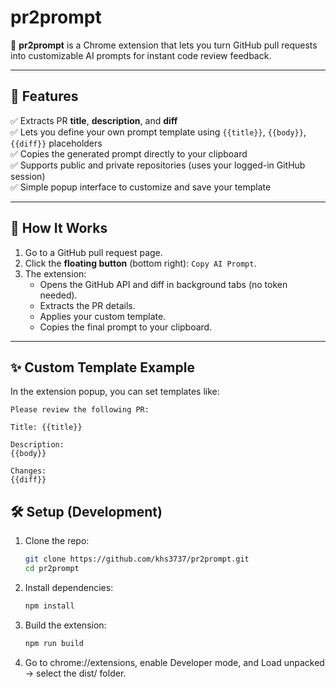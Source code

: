 # pr2prompt

💬 **pr2prompt** is a Chrome extension that lets you turn GitHub pull requests into customizable AI prompts for instant code review feedback.

---

## 🚀 Features

✅ Extracts PR **title**, **description**, and **diff**  
✅ Lets you define your own prompt template using `{{title}}`, `{{body}}`, `{{diff}}` placeholders  
✅ Copies the generated prompt directly to your clipboard  
✅ Supports public and private repositories (uses your logged-in GitHub session)  
✅ Simple popup interface to customize and save your template

---

## 🔧 How It Works

1. Go to a GitHub pull request page.
2. Click the **floating button** (bottom right): `Copy AI Prompt`.
3. The extension:
   - Opens the GitHub API and diff in background tabs (no token needed).
   - Extracts the PR details.
   - Applies your custom template.
   - Copies the final prompt to your clipboard.

---

## ✨ Custom Template Example

In the extension popup, you can set templates like:

```
Please review the following PR:

Title: {{title}}

Description:
{{body}}

Changes:
{{diff}}
```

## 🛠 Setup (Development)

1. Clone the repo:

   ```bash
   git clone https://github.com/khs3737/pr2prompt.git
   cd pr2prompt
   ```

2. Install dependencies:

   ```bash
   npm install
   ```

3. Build the extension:

   ```bash
   npm run build
   ```

4. Go to chrome://extensions, enable Developer mode, and Load unpacked → select the dist/ folder.
